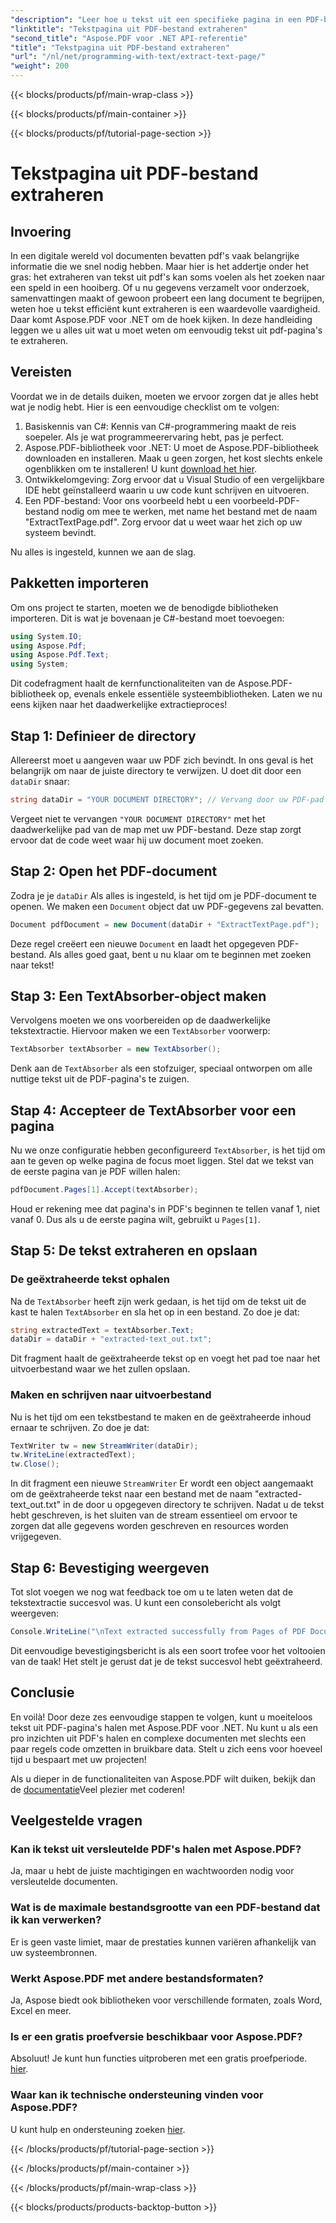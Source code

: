 ```yaml
---
"description": "Leer hoe u tekst uit een specifieke pagina in een PDF-bestand kunt extraheren met Aspose.PDF voor .NET."
"linktitle": "Tekstpagina uit PDF-bestand extraheren"
"second_title": "Aspose.PDF voor .NET API-referentie"
"title": "Tekstpagina uit PDF-bestand extraheren"
"url": "/nl/net/programming-with-text/extract-text-page/"
"weight": 200
---
```


{{< blocks/products/pf/main-wrap-class >}}

{{< blocks/products/pf/main-container >}}

{{< blocks/products/pf/tutorial-page-section >}}

# Tekstpagina uit PDF-bestand extraheren

## Invoering

In een digitale wereld vol documenten bevatten pdf's vaak belangrijke informatie die we snel nodig hebben. Maar hier is het addertje onder het gras: het extraheren van tekst uit pdf's kan soms voelen als het zoeken naar een speld in een hooiberg. Of u nu gegevens verzamelt voor onderzoek, samenvattingen maakt of gewoon probeert een lang document te begrijpen, weten hoe u tekst efficiënt kunt extraheren is een waardevolle vaardigheid. Daar komt Aspose.PDF voor .NET om de hoek kijken. In deze handleiding leggen we u alles uit wat u moet weten om eenvoudig tekst uit pdf-pagina's te extraheren.

## Vereisten

Voordat we in de details duiken, moeten we ervoor zorgen dat je alles hebt wat je nodig hebt. Hier is een eenvoudige checklist om te volgen:

1. Basiskennis van C#: Kennis van C#-programmering maakt de reis soepeler. Als je wat programmeerervaring hebt, pas je perfect.
2. Aspose.PDF-bibliotheek voor .NET: U moet de Aspose.PDF-bibliotheek downloaden en installeren. Maak u geen zorgen, het kost slechts enkele ogenblikken om te installeren! U kunt [download het hier](https://releases.aspose.com/pdf/net/).
3. Ontwikkelomgeving: Zorg ervoor dat u Visual Studio of een vergelijkbare IDE hebt geïnstalleerd waarin u uw code kunt schrijven en uitvoeren.
4. Een PDF-bestand: Voor ons voorbeeld hebt u een voorbeeld-PDF-bestand nodig om mee te werken, met name het bestand met de naam "ExtractTextPage.pdf". Zorg ervoor dat u weet waar het zich op uw systeem bevindt.

Nu alles is ingesteld, kunnen we aan de slag.

## Pakketten importeren

Om ons project te starten, moeten we de benodigde bibliotheken importeren. Dit is wat je bovenaan je C#-bestand moet toevoegen:

```csharp
using System.IO;
using Aspose.Pdf;
using Aspose.Pdf.Text;
using System;
```

Dit codefragment haalt de kernfunctionaliteiten van de Aspose.PDF-bibliotheek op, evenals enkele essentiële systeembibliotheken. Laten we nu eens kijken naar het daadwerkelijke extractieproces!

## Stap 1: Definieer de directory

Allereerst moet u aangeven waar uw PDF zich bevindt. In ons geval is het belangrijk om naar de juiste directory te verwijzen. U doet dit door een `dataDir` snaar:

```csharp
string dataDir = "YOUR DOCUMENT DIRECTORY"; // Vervang door uw PDF-pad
```

Vergeet niet te vervangen `"YOUR DOCUMENT DIRECTORY"` met het daadwerkelijke pad van de map met uw PDF-bestand. Deze stap zorgt ervoor dat de code weet waar hij uw document moet zoeken.

## Stap 2: Open het PDF-document

Zodra je je `dataDir` Als alles is ingesteld, is het tijd om je PDF-document te openen. We maken een `Document` object dat uw PDF-gegevens zal bevatten.

```csharp
Document pdfDocument = new Document(dataDir + "ExtractTextPage.pdf");
```

Deze regel creëert een nieuwe `Document` en laadt het opgegeven PDF-bestand. Als alles goed gaat, bent u nu klaar om te beginnen met zoeken naar tekst!

## Stap 3: Een TextAbsorber-object maken

Vervolgens moeten we ons voorbereiden op de daadwerkelijke tekstextractie. Hiervoor maken we een `TextAbsorber` voorwerp:

```csharp
TextAbsorber textAbsorber = new TextAbsorber();
```

Denk aan de `TextAbsorber` als een stofzuiger, speciaal ontworpen om alle nuttige tekst uit de PDF-pagina's te zuigen. 

## Stap 4: Accepteer de TextAbsorber voor een pagina

Nu we onze configuratie hebben geconfigureerd `TextAbsorber`, is het tijd om aan te geven op welke pagina de focus moet liggen. Stel dat we tekst van de eerste pagina van je PDF willen halen:

```csharp
pdfDocument.Pages[1].Accept(textAbsorber);
```

Houd er rekening mee dat pagina's in PDF's beginnen te tellen vanaf 1, niet vanaf 0. Dus als u de eerste pagina wilt, gebruikt u `Pages[1]`.

## Stap 5: De tekst extraheren en opslaan

### De geëxtraheerde tekst ophalen

Na de `TextAbsorber` heeft zijn werk gedaan, is het tijd om de tekst uit de kast te halen `TextAbsorber` en sla het op in een bestand. Zo doe je dat:

```csharp
string extractedText = textAbsorber.Text;
dataDir = dataDir + "extracted-text_out.txt";
```

Dit fragment haalt de geëxtraheerde tekst op en voegt het pad toe naar het uitvoerbestand waar we het zullen opslaan.

### Maken en schrijven naar uitvoerbestand

Nu is het tijd om een tekstbestand te maken en de geëxtraheerde inhoud ernaar te schrijven. Zo doe je dat:

```csharp
TextWriter tw = new StreamWriter(dataDir);
tw.WriteLine(extractedText);
tw.Close();
```

In dit fragment een nieuwe `StreamWriter` Er wordt een object aangemaakt om de geëxtraheerde tekst naar een bestand met de naam "extracted-text_out.txt" in de door u opgegeven directory te schrijven. Nadat u de tekst hebt geschreven, is het sluiten van de stream essentieel om ervoor te zorgen dat alle gegevens worden geschreven en resources worden vrijgegeven.

## Stap 6: Bevestiging weergeven

Tot slot voegen we nog wat feedback toe om u te laten weten dat de tekstextractie succesvol was. U kunt een consolebericht als volgt weergeven:

```csharp
Console.WriteLine("\nText extracted successfully from Pages of PDF Document.\nFile saved at " + dataDir);
```

Dit eenvoudige bevestigingsbericht is als een soort trofee voor het voltooien van de taak! Het stelt je gerust dat je de tekst succesvol hebt geëxtraheerd.

## Conclusie

En voilà! Door deze zes eenvoudige stappen te volgen, kunt u moeiteloos tekst uit PDF-pagina's halen met Aspose.PDF voor .NET. Nu kunt u als een pro inzichten uit PDF's halen en complexe documenten met slechts een paar regels code omzetten in bruikbare data. Stelt u zich eens voor hoeveel tijd u bespaart met uw projecten!

Als u dieper in de functionaliteiten van Aspose.PDF wilt duiken, bekijk dan de [documentatie](https://reference.aspose.com/pdf/net/)Veel plezier met coderen!

## Veelgestelde vragen

### Kan ik tekst uit versleutelde PDF's halen met Aspose.PDF?
Ja, maar u hebt de juiste machtigingen en wachtwoorden nodig voor versleutelde documenten.

### Wat is de maximale bestandsgrootte van een PDF-bestand dat ik kan verwerken?
Er is geen vaste limiet, maar de prestaties kunnen variëren afhankelijk van uw systeembronnen.

### Werkt Aspose.PDF met andere bestandsformaten?
Ja, Aspose biedt ook bibliotheken voor verschillende formaten, zoals Word, Excel en meer.

### Is er een gratis proefversie beschikbaar voor Aspose.PDF?
Absoluut! Je kunt hun functies uitproberen met een gratis proefperiode. [hier](https://releases.aspose.com/).

### Waar kan ik technische ondersteuning vinden voor Aspose.PDF?
U kunt hulp en ondersteuning zoeken [hier](https://forum.aspose.com/c/pdf/10).

{{< /blocks/products/pf/tutorial-page-section >}}

{{< /blocks/products/pf/main-container >}}

{{< /blocks/products/pf/main-wrap-class >}}

{{< blocks/products/products-backtop-button >}}